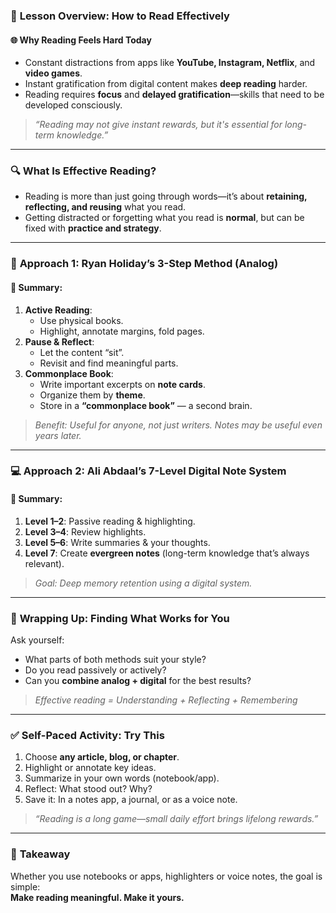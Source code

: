 ### 📘 **Lesson Overview: How to Read Effectively**

#### 🌐 **Why Reading Feels Hard Today**

- Constant distractions from apps like **YouTube, Instagram, Netflix**, and **video games**.
- Instant gratification from digital content makes **deep reading** harder.
- Reading requires **focus** and **delayed gratification**—skills that need to be developed consciously.

> _“Reading may not give instant rewards, but it's essential for long-term knowledge.”_

---

### 🔍 **What Is Effective Reading?**

- Reading is more than just going through words—it’s about **retaining, reflecting, and reusing** what you read.
- Getting distracted or forgetting what you read is **normal**, but can be fixed with **practice and strategy**.

---

### 🎥 **Approach 1: Ryan Holiday’s 3-Step Method (Analog)**

#### 📝 Summary:

1. **Active Reading**:
    - Use physical books.
    - Highlight, annotate margins, fold pages.
2. **Pause & Reflect**:
    - Let the content “sit”.
    - Revisit and find meaningful parts.
3. **Commonplace Book**:
    - Write important excerpts on **note cards**.
    - Organize them by **theme**.
    - Store in a **“commonplace book”** — a second brain.

> _Benefit: Useful for anyone, not just writers. Notes may be useful even years later._

---

### 💻 **Approach 2: Ali Abdaal’s 7-Level Digital Note System**

#### 🧠 Summary:

1. **Level 1–2**: Passive reading & highlighting.
2. **Level 3–4**: Review highlights.
3. **Level 5–6**: Write summaries & your thoughts.
4. **Level 7**: Create **evergreen notes** (long-term knowledge that’s always relevant).

> _Goal: Deep memory retention using a digital system._

---

### 🤔 **Wrapping Up: Finding What Works for You**

Ask yourself:

- What parts of both methods suit your style?
- Do you read passively or actively?
- Can you **combine analog + digital** for the best results?

> _Effective reading = Understanding + Reflecting + Remembering_

---

### ✅ **Self-Paced Activity: Try This**

1. Choose **any article, blog, or chapter**.
2. Highlight or annotate key ideas.
3. Summarize in your own words (notebook/app).
4. Reflect: What stood out? Why?
5. Save it: In a notes app, a journal, or as a voice note.

> _“Reading is a long game—small daily effort brings lifelong rewards.”_

---

### 📌 **Takeaway**

Whether you use notebooks or apps, highlighters or voice notes, the goal is simple:  
**Make reading meaningful. Make it yours.**